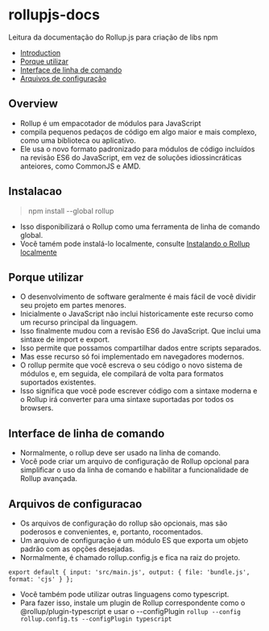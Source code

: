 # rollupjs-docs

Leitura da documentação do Rollup.js para criação de libs npm

- [Introduction](#overview)
- [Porque utilizar](#porque-utilizar)
- [Interface de linha de comando](#interface-de-linha-de-comando)
- [Arquivos de configuração](#arquivos-de-configuracao)

## Overview

- Rollup é um empacotador de módulos para JavaScript
- compila pequenos pedaços de código em algo maior e mais complexo, como uma biblioteca ou aplicativo.
- Ele usa o novo formato padronizado para módulos de código incluídos na revisão ES6 do JavaScript, em vez de soluções idiossincráticas anteiores, como CommonJS e AMD.

## Instalacao

> npm install --global rollup

- Isso disponibilizará o Rollup como uma ferramenta de linha de comando global.
- Você tamém pode instalá-lo localmente, consulte [Instalando o Rollup localmente](https://rollupjs.org/guide/en/#installing-rollup-locally)

## Porque utilizar

- O desenvolvimento de software geralmente é mais fácil de você dividir seu projeto em partes menores.
- Inicialmente o JavaScript não inclui historicamente este recurso como um recurso principal da linguagem.
- Isso finalmente mudou com a revisão ES6 do JavaScript. Que inclui uma sintaxe de import e export.
- Isso permite que possamos compartilhar dados entre scripts separados.
- Mas esse recurso só foi implementado em navegadores modernos.
- O rollup permite que você escreva o seu código o novo sistema de módulos e, em seguida, ele compilará de volta para formatos suportados existentes.
- Isso significa que você pode escrever código com a sintaxe moderna e o Rollup irá converter para uma sintaxe suportadas por todos os browsers.

## Interface de linha de comando

- Normalmente, o rollup deve ser usado na linha de comando.
- Você pode criar um arquivo de configuração de Rollup opcional para simplificar o uso da linha de comando e habilitar a funcionalidade de Rollup avançada.

## Arquivos de configuracao

- Os arquivos de configuração do rollup são opcionais, mas são poderosos e convenientes, e, portanto, rocomentados.
- Um arquivo de configuração é um módulo ES que exporta um objeto padrão com as opções desejadas.
- Normalmente, é chamado rollup.config.js e fica na raiz do projeto.

`export default { input: 'src/main.js', output: { file: 'bundle.js', format: 'cjs' } };`

- Você também pode utilizar outras linguagens como typescript.
- Para fazer isso, instale um plugin de Rollup correspondente como o @rollup/plugin-typescript e usar o --configPlugin
  `rollup --config rollup.config.ts --configPlugin typescript`
